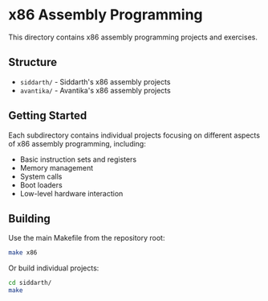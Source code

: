 # x86 Assembly Programming

This directory contains x86 assembly programming projects and exercises.

## Structure

- `siddarth/` - Siddarth's x86 assembly projects
- `avantika/` - Avantika's x86 assembly projects

## Getting Started

Each subdirectory contains individual projects focusing on different aspects of x86 assembly programming, including:

- Basic instruction sets and registers
- Memory management
- System calls
- Boot loaders
- Low-level hardware interaction

## Building

Use the main Makefile from the repository root:
```bash
make x86
```

Or build individual projects:
```bash
cd siddarth/
make
```